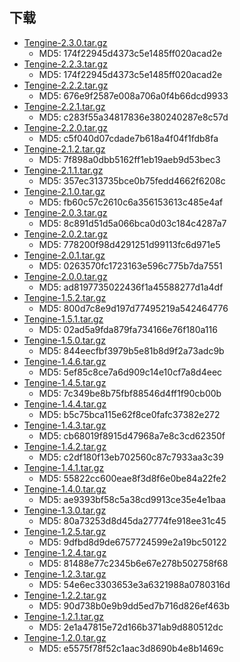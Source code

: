 ## 下载


* [Tengine-2.3.0.tar.gz](download/tengine-2.3.0.tar.gz)
    *  MD5: 174f22945d4373c5e1485ff020acad2e
* [Tengine-2.2.3.tar.gz](download/tengine-2.2.3.tar.gz)
    *  MD5: 174f22945d4373c5e1485ff020acad2e
* [Tengine-2.2.2.tar.gz](download/tengine-2.2.2.tar.gz)
    *  MD5: 676e9f2587e008a706a0f4b66dcd9933
* [Tengine-2.2.1.tar.gz](download/tengine-2.2.1.tar.gz)
    *  MD5: c283f55a34817836e380240287e8c57d
* [Tengine-2.2.0.tar.gz](download/tengine-2.2.0.tar.gz)
    *  MD5: c5f040d07cdade7b618a4f04f1fdb8fa
* [Tengine-2.1.2.tar.gz](download/tengine-2.1.2.tar.gz)
    *  MD5: 7f898a0dbb5162ff1eb19aeb9d53bec3
* [Tengine-2.1.1.tar.gz](download/tengine-2.1.1.tar.gz)
    *  MD5: 357ec313735bce0b75fedd4662f6208c
* [Tengine-2.1.0.tar.gz](download/tengine-2.1.0.tar.gz)
    *  MD5: fb60c57c2610c6a356153613c485e4af
* [Tengine-2.0.3.tar.gz](download/tengine-2.0.3.tar.gz)
    *  MD5: 8c891d51d5a066bca0d03c184c4287a7
* [Tengine-2.0.2.tar.gz](download/tengine-2.0.2.tar.gz)
    *  MD5: 778200f98d4291251d99113fc6d971e5
* [Tengine-2.0.1.tar.gz](download/tengine-2.0.1.tar.gz)
    *  MD5: 0263570fc1723163e596c775b7da7551
* [Tengine-2.0.0.tar.gz](download/tengine-2.0.0.tar.gz)
    *  MD5: ad8197735022436f1a45588277d1a4df
* [Tengine-1.5.2.tar.gz](download/tengine-1.5.2.tar.gz)
    *  MD5: 800d7c8e9d197d77495219a542464776
* [Tengine-1.5.1.tar.gz](download/tengine-1.5.1.tar.gz)
    *  MD5: 02ad5a9fda879fa734166e76f180a116
* [Tengine-1.5.0.tar.gz](download/tengine-1.5.0.tar.gz)
    *  MD5: 844eecfbf3979b5e81b8d9f2a73adc9b
* [Tengine-1.4.6.tar.gz](download/tengine-1.4.6.tar.gz)
    *  MD5: 5ef85c8ce7a6d909c14e10cf7a8d4eec
* [Tengine-1.4.5.tar.gz](download/tengine-1.4.5.tar.gz)
    *  MD5: 7c349be8b75fbf88546d4ff1f90cb00b
* [Tengine-1.4.4.tar.gz](download/tengine-1.4.4.tar.gz)
    *  MD5: b5c75bca115e62f8ce0fafc37382e272
* [Tengine-1.4.3.tar.gz](download/tengine-1.4.3.tar.gz)
    *  MD5: cb68019f8915d47968a7e8c3cd62350f
* [Tengine-1.4.2.tar.gz](download/tengine-1.4.2.tar.gz)
    *  MD5: c2df180f13eb702560c87c7933aa3c39
* [Tengine-1.4.1.tar.gz](download/tengine-1.4.1.tar.gz)
    *  MD5: 55822cc600eae8f3d8f6e0be84a22fe2
* [Tengine-1.4.0.tar.gz](download/tengine-1.4.0.tar.gz)
    *  MD5: ae9393bf58c5a38cd9913ce35e4e1baa
* [Tengine-1.3.0.tar.gz](download/tengine-1.3.0.tar.gz)
    *  MD5: 80a73253d8d45da27774fe918ee31c45
* [Tengine-1.2.5.tar.gz](download/tengine-1.2.5.tar.gz)
    *  MD5: 9dfbd8d9de6757724599e2a19bc50122
* [Tengine-1.2.4.tar.gz](download/tengine-1.2.4.tar.gz)
    *  MD5: 81488e77c2345b6e67e278b502758f68
* [Tengine-1.2.3.tar.gz](download/tengine-1.2.3.tar.gz)
    *  MD5: 54e6ec3303653e3a6321988a0780316d
* [Tengine-1.2.2.tar.gz](download/tengine-1.2.2.tar.gz)
    *  MD5: 90d738b0e9b9dd5ed7b716d826ef463b
* [Tengine-1.2.1.tar.gz](download/tengine-1.2.1.tar.gz)
    *  MD5: 2e1a47815e72d166b371ab9d880512dc
* [Tengine-1.2.0.tar.gz](download/tengine-1.2.0.tar.gz)
    *  MD5: e5575f78f52c1aac3d8690b4e8b1469c
